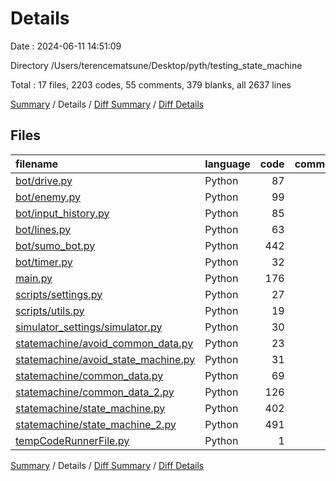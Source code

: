 # Details

Date : 2024-06-11 14:51:09

Directory /Users/terencematsune/Desktop/pyth/testing_state_machine

Total : 17 files,  2203 codes, 55 comments, 379 blanks, all 2637 lines

[Summary](results.md) / Details / [Diff Summary](diff.md) / [Diff Details](diff-details.md)

## Files
| filename | language | code | comment | blank | total |
| :--- | :--- | ---: | ---: | ---: | ---: |
| [bot/drive.py](/bot/drive.py) | Python | 87 | 2 | 10 | 99 |
| [bot/enemy.py](/bot/enemy.py) | Python | 99 | 0 | 18 | 117 |
| [bot/input_history.py](/bot/input_history.py) | Python | 85 | 0 | 14 | 99 |
| [bot/lines.py](/bot/lines.py) | Python | 63 | 0 | 6 | 69 |
| [bot/sumo_bot.py](/bot/sumo_bot.py) | Python | 442 | 13 | 72 | 527 |
| [bot/timer.py](/bot/timer.py) | Python | 32 | 0 | 10 | 42 |
| [main.py](/main.py) | Python | 176 | 6 | 39 | 221 |
| [scripts/settings.py](/scripts/settings.py) | Python | 27 | 0 | 7 | 34 |
| [scripts/utils.py](/scripts/utils.py) | Python | 19 | 0 | 7 | 26 |
| [simulator_settings/simulator.py](/simulator_settings/simulator.py) | Python | 30 | 0 | 8 | 38 |
| [statemachine/avoid_common_data.py](/statemachine/avoid_common_data.py) | Python | 23 | 0 | 5 | 28 |
| [statemachine/avoid_state_machine.py](/statemachine/avoid_state_machine.py) | Python | 31 | 5 | 10 | 46 |
| [statemachine/common_data.py](/statemachine/common_data.py) | Python | 69 | 5 | 9 | 83 |
| [statemachine/common_data_2.py](/statemachine/common_data_2.py) | Python | 126 | 1 | 18 | 145 |
| [statemachine/state_machine.py](/statemachine/state_machine.py) | Python | 402 | 14 | 71 | 487 |
| [statemachine/state_machine_2.py](/statemachine/state_machine_2.py) | Python | 491 | 9 | 75 | 575 |
| [tempCodeRunnerFile.py](/tempCodeRunnerFile.py) | Python | 1 | 0 | 0 | 1 |

[Summary](results.md) / Details / [Diff Summary](diff.md) / [Diff Details](diff-details.md)
